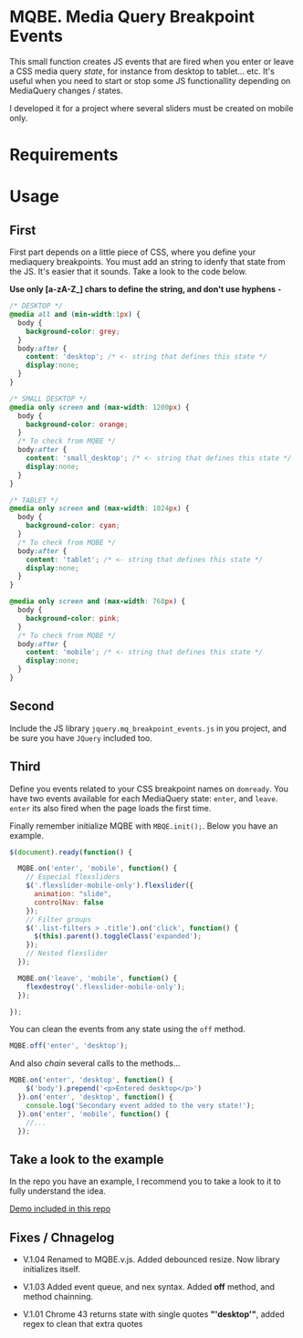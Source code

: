 # MQBE. Media Query Breakpoint Events

This small function creates JS events that are fired when you enter or leave a CSS media query _state_, for instance from desktop to tablet... etc. It's useful when you need to start or stop some JS functionallity depending on MediaQuery changes / states.

 I developed it for a project where several sliders must be created on mobile only.

# Requirements

# Usage

## First

First part depends on a little piece of CSS, where you define your mediaquery breakpoints. You must add an string to idenfy that state from the JS. It's easier that it sounds. Take a look to the code below.

**Use only [a-zA-Z_] chars to define the string, and don't use hyphens ` - `**

````css
/* DESKTOP */
@media all and (min-width:1px) {
  body {
    background-color: grey;
  }
  body:after {
    content: 'desktop'; /* <- string that defines this state */
    display:none;
  }
}

/* SMALL DESKTOP */
@media only screen and (max-width: 1200px) {
  body {
    background-color: orange;
  }
  /* To check from MQBE */
  body:after {
    content: 'small_desktop'; /* <- string that defines this state */
    display:none;
  }
}

/* TABLET */
@media only screen and (max-width: 1024px) {
  body {
    background-color: cyan;
  }
  /* To check from MQBE */
  body:after {
    content: 'tablet'; /* <- string that defines this state */
    display:none;
  }
}

@media only screen and (max-width: 768px) {
  body {
    background-color: pink;
  }
  /* To check from MQBE */
  body:after {
    content: 'mobile'; /* <- string that defines this state */
    display:none;
  }
}
````

## Second

Include the JS library `jquery.mq_breakpoint_events.js` in you project, and be sure you have `JQuery` included too.

## Third

Define you events related to your CSS breakpoint names on `domready`.
You have two events available for each MediaQuery state: `enter`, and `leave`. `enter` its also fired when the page loads the first time.

Finally remember initialize MQBE with `MBQE.init();`.
Below you have an example.

````javascript
$(document).ready(function() {

  MQBE.on('enter', 'mobile', function() {
    // Especial flexsliders
    $('.flexslider-mobile-only').flexslider({
      animation: "slide",
      controlNav: false
    });
    // Filter groups
    $('.list-filters > .title').on('click', function() {
      $(this).parent().toggleClass('expanded');
    });
    // Nested flexslider
  });

  MQBE.on('leave', 'mobile', function() {
    flexdestroy('.flexslider-mobile-only');
  });

});
````

You can clean the events from any state using the `off` method.

````javascript
MQBE.off('enter', 'desktop');
````

And also _chain_ several calls to the methods...

````javascript
MQBE.on('enter', 'desktop', function() {
    $('body').prepend('<p>Entered desktop</p>')
  }).on('enter', 'desktop', function() {
    console.log('Secondary event added to the very state!');
  }).on('enter', 'mobile', function() {
    //...
  });
````

## Take a look to the example

In the repo you have an example, I recommend you to take a look to it to fully understand the idea.

[Demo included in this repo](http://htmlpreview.github.io/?https://github.com/carloscabo/MQBE/blob/master/index.html)

## Fixes / Chnagelog

- V.1.04 Renamed to MQBE.v.js. Added debounced resize. Now library initializes itself.

- V.1.03 Added event queue, and nex syntax. Added **off** method, and method chainning.

- V.1.01 Chrome 43 returns state with single quotes **"'desktop'"**, added regex to clean that extra quotes

